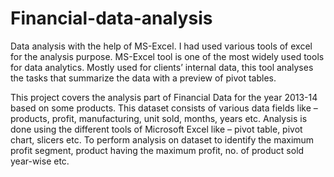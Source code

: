 # Financial-data-analysis

Data analysis with the help of MS-Excel. I had used various tools of excel for the analysis purpose.
MS-Excel tool is one of the most widely used tools for data analytics. Mostly used for clients’ internal data, this tool analyses the tasks that summarize the data with a preview of pivot tables.

This project covers the analysis part of Financial Data for the year 2013-14 based on some products. This dataset consists of various data fields like – products, profit, manufacturing, unit sold, months, years etc.
Analysis is done using the different tools of Microsoft Excel like – pivot table, pivot chart, slicers etc. To perform analysis on dataset to identify the maximum profit segment, product having the maximum profit, no. of product sold year-wise etc.
